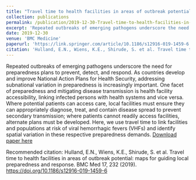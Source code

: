 ```yaml
---
title: "Travel time to health facilities in areas of outbreak potential: maps for guiding local preparedness and response"
collection: publications
permalink: /publication/2019-12-30-Travel-time-to-health-facilities-in-areas-of-outbreak-potential
excerpt: 'Repeated outbreaks of emerging pathogens underscore the need for preparedness plans to prevent, detect, and respond. As countries develop and improve National Action Plans for Health Security, addressing subnational variation in preparedness is increasingly important. One facet of preparedness and mitigating disease transmission is health facility accessibility, linking infected persons with health systems and vice versa. Where potential patients can access care, local facilities must ensure they can appropriately diagnose, treat, and contain disease spread to prevent secondary transmission; where patients cannot readily access facilities, alternate plans must be developed. Here, we use travel time to link facilities and populations at risk of viral hemorrhagic fevers (VHFs) and identify spatial variation in these respective preparedness demands.'
date: 2019-12-30
venue: 'BMC Medicine'
paperurl: 'https://link.springer.com/article/10.1186/s12916-019-1459-6'
citation: 'Hulland, E.N., Wiens, K.E., Shirude, S. et al. Travel time to health facilities in areas of outbreak potential: maps for guiding local preparedness and response. BMC Med 17, 232 (2019). https://doi.org/10.1186/s12916-019-1459-6'
---
```

Repeated outbreaks of emerging pathogens underscore the need for preparedness plans to prevent, detect, and respond. As countries develop and improve National Action Plans for Health Security, addressing subnational variation in preparedness is increasingly important. One facet of preparedness and mitigating disease transmission is health facility accessibility, linking infected persons with health systems and vice versa. Where potential patients can access care, local facilities must ensure they can appropriately diagnose, treat, and contain disease spread to prevent secondary transmission; where patients cannot readily access facilities, alternate plans must be developed. Here, we use travel time to link facilities and populations at risk of viral hemorrhagic fevers (VHFs) and identify spatial variation in these respective preparedness demands.
[Download paper here](http://ehulland.github.io/files/Hulland_2019_BMC_Medicine.pdf)

Recommended citation: Hulland, E.N., Wiens, K.E., Shirude, S. et al. Travel time to health facilities in areas of outbreak potential: maps for guiding local preparedness and response. BMC Med 17, 232 (2019). https://doi.org/10.1186/s12916-019-1459-6